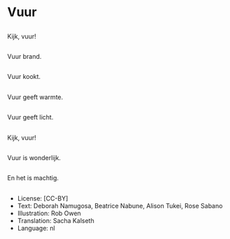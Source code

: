 # Vuur

##
Kijk, vuur!

##
Vuur brand.

##
Vuur kookt.

##
Vuur geeft warmte.

##
Vuur geeft licht.

##
Kijk, vuur!

##
Vuur is wonderlijk.

##
En het is machtig.

##
* License: [CC-BY]
* Text: Deborah Namugosa, Beatrice Nabune, Alison Tukei, Rose Sabano
* Illustration: Rob Owen
* Translation: Sacha Kalseth
* Language: nl
